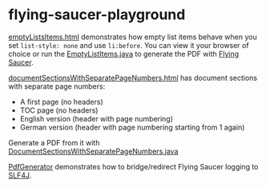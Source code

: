 flying-saucer-playground
========================

[emptyListsItems.html](src/main/resources/lachdrache/emptyListItems.html)
demonstrates how empty list items behave when you set `list-style: none`
and use `li:before`. You can view it your browser of choice or run the
[EmptyListItems.java](src/main/java/lachdrache/EmptyListItems.java) to generate the PDF with
[Flying Saucer](https://code.google.com/p/flying-saucer/).

[documentSectionsWithSeparatePageNumbers.html](src/main/resources/lachdrache/documentSectionsWithSeparatePageNumbers.html)
has document sections with separate page numbers:

- A first page (no headers)
- TOC page (no headers)
- English version (header with page numbering)
- German version (header with page numbering starting from 1 again)

Generate a PDF from it with [DocumentSectionsWithSeparatePageNumbers.java](src/main/java/lachdrache/DocumentSectionsWithSeparatePageNumbers.java)

[PdfGenerator](src/main/java/lachdrache/PdfGenerator.java) demonstrates how to
bridge/redirect Flying Saucer logging to [SLF4J](http://www.slf4j.org).


